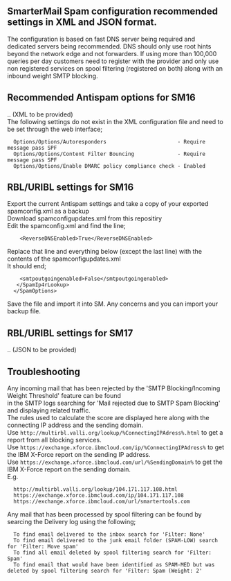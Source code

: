 ## SmarterMail Spam configuration recommended settings in XML and JSON format.
The configuration is based on fast DNS server being required and dedicated servers being recommended.
DNS should only use root hints beyond the network edge and not forwarders.
If using more than 100,000 queries per day customers need to register with the provider and only use
non registered services on spool filtering (registered on both) along with an inbound weight SMTP blocking.

## Recommended Antispam options for SM16
.. (XML to be provided)  
The following settings do not exist in the XML configuration file and need to be set through the web interface;  
```
  Options/Options/Autoresponders                       - Require message pass SPF  
  Options/Options/Content Filter Bouncing              - Require message pass SPF  
  Options/Options/Enable DMARC policy compliance check - Enabled  
```

## RBL/URIBL settings for SM16
Export the current Antispam settings and take a copy of your exported spamconfig.xml as a backup  
Download spamconfigupdates.xml from this repositiry  
Edit the spamconfig.xml and find the line;  
```
    <ReverseDNSEnabled>True</ReverseDNSEnabled>
```  
Replace that line and everything below (except the last line) with the contents of the spamconfigupdates.xml  
It should end;  
```
    <smtpoutgoingenabled>False</smtpoutgoingenabled>
   </SpamIp4rLookup>
  </SpamOptions>
```  
Save the file and import it into SM.
Any concerns and you can import your backup file.

## RBL/URIBL settings for SM17
.. (JSON to be provided)

## Troubleshooting
Any incoming mail that has been rejected by the 'SMTP Blocking/Incoming Weight Threshold' feature can be found  
in the SMTP logs searching for 'Mail rejected due to SMTP Spam Blocking' and displaying related traffic.  
The rules used to calculate the score are displayed here along with the connecting IP address and the sending domain.  
Use ```http://multirbl.valli.org/lookup/%ConnectingIPAdress%.html``` to get a report from all blocking services.  
Use ```https://exchange.xforce.ibmcloud.com/ip/%ConnectingIPAdress%``` to get the IBM X-Force report on the sending IP address.  
Use ```https://exchange.xforce.ibmcloud.com/url/%SendingDomain%``` to get the IBM X-Force report on the sending domain.  
E.g.  
```
  http://multirbl.valli.org/lookup/104.171.117.108.html
  https://exchange.xforce.ibmcloud.com/ip/104.171.117.108
  https://exchange.xforce.ibmcloud.com/url/smartertools.com
````
Any mail that has been processed by spool filtering can be found by searcing the Delivery log using the following;
```
  To find email delivered to the inbox search for 'Filter: None'
  To find email delivered to the junk email folder (SPAM-LOW) search for 'Filter: Move spam'
  To find all email deleted by spool filtering search for 'Filter: Spam'
  To find email that would have been identified as SPAM-MED but was deleted by spool filtering search for 'Filter: Spam (Weight: 2'
```
